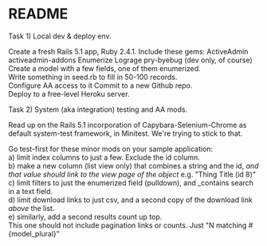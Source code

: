 # README

Task 1)   Local dev & deploy env.   

Create a fresh Rails 5.1 app, Ruby 2.4.1.   Include these gems:
	ActiveAdmin
	activeadmin-addons
	Enumerize
	Lograge
	pry-byebug (dev only, of course)
Create a model with a few fields, one of them enumerized.   
Write something in seed.rb to fill in 50-100 records.   
Configure AA access to it
Commit to a new Github repo.   
Deploy to a free-level Heroku server.   

Task 2)   System (aka integration) testing and AA mods.  

Read up on the Rails 5.1 incorporation of Capybara-Selenium-Chrome as default system-test framework, in Minitest.    We're trying to stick to that.  

Go test-first for these minor mods on your sample application:  
  a) limit index columns to just a few.    Exclude the id column.   
  b) make a new column (list view only)  that combines a string and the id, *and that value should link to the view page of the object*
	e.g.   "Thing Title (id 8)"    
  c) limit filters to just the enumerized field (pulldown),  and _contains search in a text field.  
  d) limit download links to just csv, and a second copy of the download link *above* the list.     
  e) similarly, add a second results count  up top.  
	This one should not include pagination links or counts.   Just "N matching #{model_plural}"  
